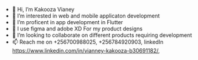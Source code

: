 - 👋 Hi, I’m Kakooza Vianey
- 👀 I’m interested in web and mobile applicaton development 
- 🌱 I’m proficent in app development in Flutter
- 🌱 I use figma and adobe XD For my product designs
- 💞️ I’m looking to collaborate on different products requiring development
- 📫 Reach me on +256700988025, +256784920903, linkedIn https://www.linkedin.com/in/vianney-kakooza-b30691182/, 

<!---
kaksv/kaksv is a ✨ special ✨ repository because its `README.md` (this file) appears on your GitHub profile.
You can click the Preview link to take a look at your changes.
--->
